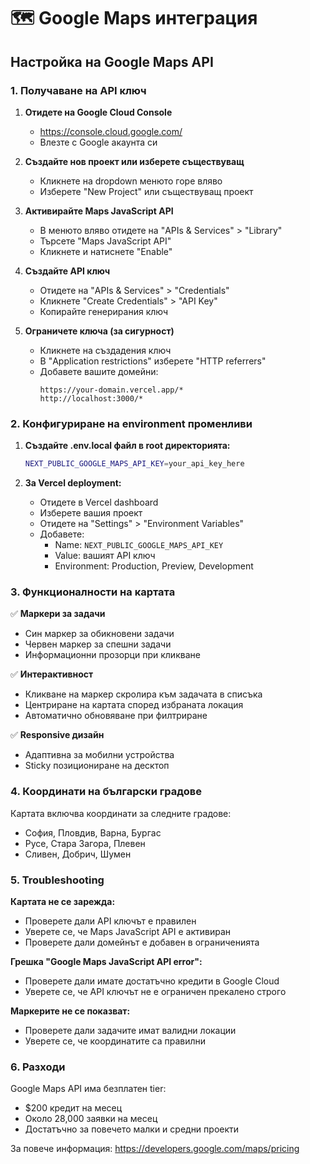 # 🗺️ Google Maps интеграция

## Настройка на Google Maps API

### 1. Получаване на API ключ

1. **Отидете на Google Cloud Console**
   - https://console.cloud.google.com/
   - Влезте с Google акаунта си

2. **Създайте нов проект или изберете съществуващ**
   - Кликнете на dropdown менюто горе вляво
   - Изберете "New Project" или съществуващ проект

3. **Активирайте Maps JavaScript API**
   - В менюто вляво отидете на "APIs & Services" > "Library"
   - Търсете "Maps JavaScript API"
   - Кликнете и натиснете "Enable"

4. **Създайте API ключ**
   - Отидете на "APIs & Services" > "Credentials"
   - Кликнете "Create Credentials" > "API Key"
   - Копирайте генерирания ключ

5. **Ограничете ключа (за сигурност)**
   - Кликнете на създадения ключ
   - В "Application restrictions" изберете "HTTP referrers"
   - Добавете вашите домейни:
     ```
     https://your-domain.vercel.app/*
     http://localhost:3000/*
     ```

### 2. Конфигуриране на environment променливи

1. **Създайте .env.local файл в root директорията:**
   ```bash
   NEXT_PUBLIC_GOOGLE_MAPS_API_KEY=your_api_key_here
   ```

2. **За Vercel deployment:**
   - Отидете в Vercel dashboard
   - Изберете вашия проект
   - Отидете на "Settings" > "Environment Variables"
   - Добавете:
     - Name: `NEXT_PUBLIC_GOOGLE_MAPS_API_KEY`
     - Value: вашият API ключ
     - Environment: Production, Preview, Development

### 3. Функционалности на картата

✅ **Маркери за задачи**
- Син маркер за обикновени задачи
- Червен маркер за спешни задачи
- Информационни прозорци при кликване

✅ **Интерактивност**
- Кликване на маркер скролира към задачата в списъка
- Центриране на картата според избраната локация
- Автоматично обновяване при филтриране

✅ **Responsive дизайн**
- Адаптивна за мобилни устройства
- Sticky позициониране на десктоп

### 4. Координати на български градове

Картата включва координати за следните градове:
- София, Пловдив, Варна, Бургас
- Русе, Стара Загора, Плевен
- Сливен, Добрич, Шумен

### 5. Troubleshooting

**Картата не се зарежда:**
- Проверете дали API ключът е правилен
- Уверете се, че Maps JavaScript API е активиран
- Проверете дали домейнът е добавен в ограниченията

**Грешка "Google Maps JavaScript API error":**
- Проверете дали имате достатъчно кредити в Google Cloud
- Уверете се, че API ключът не е ограничен прекалено строго

**Маркерите не се показват:**
- Проверете дали задачите имат валидни локации
- Уверете се, че координатите са правилни

### 6. Разходи

Google Maps API има безплатен tier:
- $200 кредит на месец
- Около 28,000 заявки на месец
- Достатъчно за повечето малки и средни проекти

За повече информация: https://developers.google.com/maps/pricing
